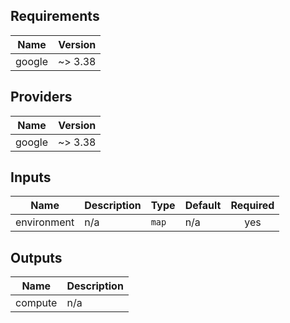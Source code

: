 ## Requirements

| Name | Version |
|------|---------|
| google | ~> 3.38 |

## Providers

| Name | Version |
|------|---------|
| google | ~> 3.38 |

## Inputs

| Name | Description | Type | Default | Required |
|------|-------------|------|---------|:--------:|
| environment | n/a | `map` | n/a | yes |

## Outputs

| Name | Description |
|------|-------------|
| compute | n/a |